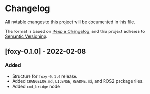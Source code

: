 # Changelog

All notable changes to this project will be documented in this file.

The format is based on [Keep a Changelog](https://keepachangelog.com/en/1.0.0/), and this project adheres to [Semantic Versioning](https://semver.org/spec/v2.0.0.html).

## [foxy-0.1.0] - 2022-02-08

### Added
- Structure for `foxy-0.1.0` release.
- Added `CHANGELOG.md`, `LICENSE`, `README.md`, and ROS2 package files.
- Added `cmd_bridge` node.
